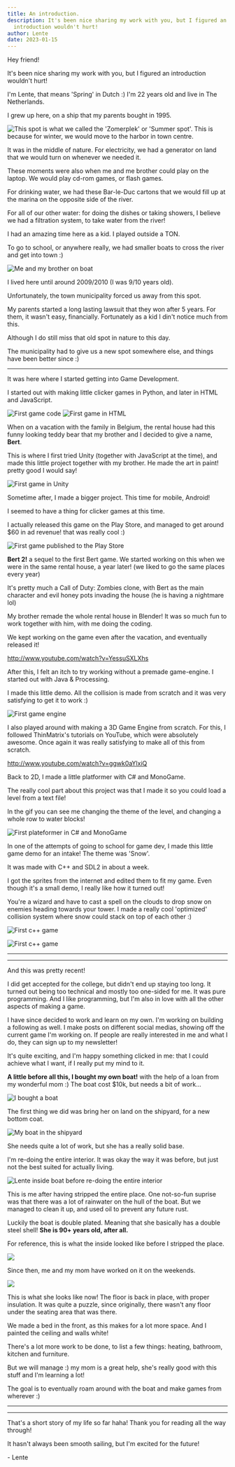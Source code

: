 ```yaml
---
title: An introduction.
description: It's been nice sharing my work with you, but I figured an
  introduction wouldn't hurt!
author: Lente
date: 2023-01-15
---
```

Hey friend!

It's been nice sharing my work with you, but I figured an introduction wouldn't hurt!

I'm Lente, that means 'Spring' in Dutch :) I'm 22 years old and live in The Netherlands.

I grew up here, on a ship that my parents bought in 1995. 

![](src/static/img/post-an-introduction-boat-1.jpeg "This spot is what we called the 'Zomerplek' or 'Summer spot'. This is because for winter, we would move to the harbor in town centre.")

It was in the middle of nature. For electricity, we had a generator on land that we would turn on whenever we needed it.

These moments were also when me and me brother could play on the laptop. We would play cd-rom games, or flash games.

For drinking water, we had these Bar-le-Duc cartons that we would fill up at the marina on the opposite side of the river.

For all of our other water: for doing the dishes or taking showers, I believe we had a filtration system, to take water from the river!

I had an amazing time here as a kid. I played outside a TON.

To go to school, or anywhere really, we had smaller boats to cross the river and get into town :)

![Me and my brother on boat](src/static/img/post-an-introduction-boat-2.jpeg)

I lived here until around 2009/2010 (I was 9/10 years old).

Unfortunately, the town municipality forced us away from this spot.

My parents started a long lasting lawsuit that they won after 5 years. 
For them, it wasn't easy, financially. Fortunately as a kid I din't notice much from this.

Although I do still miss that old spot in nature to this day.

The municipality had to give us a new spot somewhere else, and things have been better since :)

- - -

It was here where I started getting into Game Development.

I started out with making little clicker games in Python, and later in HTML and JavaScript.

![First game code](src/static/img/post-introduction-first-code.png)
![First game in HTML](src/static/img/post-introduction-first-html.png)

When on a vacation with the family in Belgium, the rental house had this funny looking teddy bear that my brother and I decided to give a name, **Bert**.

This is where I first tried Unity (together with JavaScript at the time), and made this little project together with my brother. He made the art in paint! pretty good I would say!

![First game in Unity](src/static/img/post-introduction-first-game-unity.gif)

Sometime after, I made a bigger project. This time for mobile, Android!

I seemed to have a thing for clicker games at this time.

I actually released this game on the Play Store, and managed to get around $60 in ad revenue! that was really cool :)

![First game published to the Play Store](src/static/img/post-introduction-first-game-android.png)

**Bert 2!** a sequel to the first Bert game. We started working on this when we were in the same rental house, a year later! (we liked to go the same places every year)

It's pretty much a Call of Duty: Zombies clone, with Bert as the main character and evil honey pots invading the house (he is having a nightmare lol)

My brother remade the whole rental house in Blender! It was so much fun to work together with him, with me doing the coding.  

We kept working on the game even after the vacation, and eventually released it!

http://www.youtube.com/watch?v=YessuSXLXhs

After this, I felt an itch to try working without a premade game-engine.
I started out with Java & Processing. 

I made this little demo. All the collision is made from scratch and it was very satisfying to get it to work :)

![First game engine](src/static/img/post-introduction-first-game-engine.gif)

I also played around with making a 3D Game Engine from scratch.
For this, I followed ThinMatrix's tutorials on YouTube, which were absolutely awesome.
Once again it was really satisfying to make all of this from scratch.

http://www.youtube.com/watch?v=ggwk0aYlxiQ

Back to 2D, I made a little platformer with C# and MonoGame. 

The really cool part about this project was that I made it so you could load a level from a text file!

In the gif you can see me changing the theme of the level, and changing a whole row to water blocks!

![First plateformer in C# and MonoGame](src/static/img/post-introduction-first-plateformer.gif)

In one of the attempts of going to school for game dev, I made this little game demo for an intake! The theme was 'Snow'.

It was made with C++ and SDL2 in about a week.

I got the sprites from the internet and edited them to fit my game. 
Even though it's a small demo, I really like how it turned out!

You're a wizard and have to cast a spell on the clouds to drop snow on enemies heading towards your tower.
I made a really cool 'optimized' collision system where snow could stack on top of each other :)

![First c++ game](src/static/img/post-introduction-first-cplusplus-1.gif)

![First c++ game](src/static/img/post-introduction-first-cplusplus-2.jpeg)

- - -

- - -

And this was pretty recent! 

I did get accepted for the college, but didn't end up staying too long. 
It turned out being too technical and mostly too one-sided for me. 
It was pure programming. And I like programming, but I'm also in love with all the other aspects of making a game.

I have since decided to work and learn on my own. I'm working on building a following as well. I make posts on different social medias, showing off the current game I'm working on. If people are really interested in me and what I do, they can sign up to my newsletter!

It's quite exciting, and I'm happy something clicked in me: that I could achieve what I want, if I really put my mind to it.

**A little before all this, I bought my own boat!** with the help of a loan from my wonderful mom :) The boat cost $10k, but needs a bit of work...

![I bought a boat](src/static/img/post-an-introduction-bought-boat.jpeg)

The first thing we did was bring her on land on the shipyard, for a new bottom coat.

![My boat in the shipyard](src/static/img/post-an-introduction-boat-in-shipyard.jpeg)

She needs quite a lot of work, but she has a really solid base.

I'm re-doing the entire interior. It was okay the way it was before, but just not the best suited for actually living.

![Lente inside boat before re-doing the entire interior](src/static/img/post-an-introduction-lente-inside-old-boat.jpg)

This is me after having stripped the entire place. One not-so-fun suprise was that there was a lot of rainwater on the hull of the boat. But we managed to clean it up, and used oil to prevent any future rust.

Luckily the boat is double plated. Meaning that she basically has a double steel shell! **She is 90+ years old, after all.**

For reference, this is what the inside looked like before I stripped the place.

![](src/static/img/post-an-introduction-old-boat-interior.jpg)

Since then, me and my mom have worked on it on the weekends.

![](src/static/img/post-an-introduction-old-boat-interior-2.jpg)

This is what she looks like now! The floor is back in place, with proper insulation. It was quite a puzzle, since originally, there wasn't any floor under the seating area that was there.

We made a bed in the front, as this makes for a lot more space.
And I painted the ceiling and walls white!

There's a lot more work to be done, to list a few things: heating, bathroom, kitchen and furniture.

But we will manage :) my mom is a great help, she's really good with this stuff and I'm learning a lot!


The goal is to eventually roam around with the boat and make games from wherever :)

- - -

- - -

That's a short story of my life so far haha! Thank you for reading all the way through!

It hasn't always been smooth sailing, but I'm excited for the future!

\- Lente